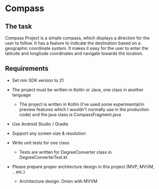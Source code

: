 # Compass

## The task

Compass Project is a simple compass, which displays a direction for the user to follow. It has a feature to indicate the destination based on a geographic coordinate system. It makes it easy for the user to enter the latitude and longitude coordinates and navigate towards the location.

## Requirements
- Set min SDK version to 21
- The project must be written in Kotlin or Java, one class in another language
  - The project is written in Kotlin (I've used some experimental/in preview features which I wouldn't normally use in the production code) and the java class is CompassFragment.java 
- Use Android Studio / Gradle

- Support any screen size & resolution

- Write unit tests for one class 
  - Tests are written for DegreeConverter class in DegreeConverterTest.kt 

- Please prepare proper architecture design in this project (MVP, MVVM, .. etc.)
  - Architecture design: Onion with MVVM


